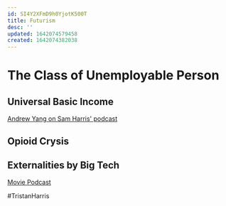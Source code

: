 ```yaml
---
id: SI4Y2XFmD9h0YjotK500T
title: Futurism
desc: ''
updated: 1642074579458
created: 1642074382038
---
```

# The Class of Unemployable Person
## Universal Basic Income
[Andrew Yang on Sam Harris' podcast](https://www.samharris.org/podcasts/making-sense-episodes/202-may-11-2020)

## Opioid Crysis
## Externalities by Big Tech
[Movie ](https://en.wikipedia.org/wiki/The_Social_Dilemma)
[Podcast](https://www.humanetech.com/podcast)

#TristanHarris
